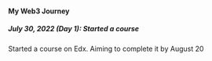 #### My Web3 Journey

##### July 30, 2022 (Day 1): Started a course
Started a course on Edx. Aiming to complete it by August 20
